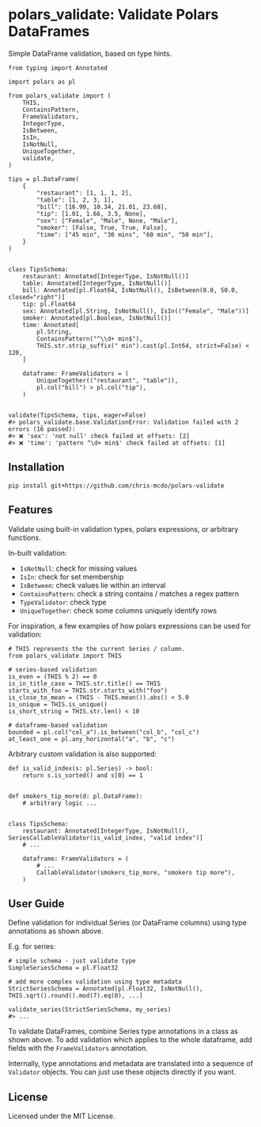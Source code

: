 # polars_validate: Validate Polars DataFrames

Simple DataFrame validation, based on type hints.

```
from typing import Annotated

import polars as pl

from polars_validate import (
    THIS,
    ContainsPattern,
    FrameValidators,
    IntegerType,
    IsBetween,
    IsIn,
    IsNotNull,
    UniqueTogether,
    validate,
)

tips = pl.DataFrame(
    {
        "restaurant": [1, 1, 1, 2],
        "table": [1, 2, 3, 1],
        "bill": [16.99, 10.34, 21.01, 23.68],
        "tip": [1.01, 1.66, 3.5, None],
        "sex": ["Female", "Male", None, "Male"],
        "smoker": [False, True, True, False],
        "time": ["45 min", "30 mins", "60 min", "50 min"],
    }
)


class TipsSchema:
    restaurant: Annotated[IntegerType, IsNotNull()]
    table: Annotated[IntegerType, IsNotNull()]
    bill: Annotated[pl.Float64, IsNotNull(), IsBetween(0.0, 50.0, closed="right")]
    tip: pl.Float64
    sex: Annotated[pl.String, IsNotNull(), IsIn(("Female", "Male"))]
    smoker: Annotated[pl.Boolean, IsNotNull()]
    time: Annotated[
        pl.String,
        ContainsPattern("^\\d+ min$"),
        THIS.str.strip_suffix(" min").cast(pl.Int64, strict=False) < 120,
    ]

    dataframe: FrameValidators = (
        UniqueTogether(("restaurant", "table")),
        pl.col("bill") > pl.col("tip"),
    )


validate(TipsSchema, tips, eager=False)
#> polars_validate.base.ValidationError: Validation failed with 2 errors (16 passed):
#> ❌ 'sex': 'not null' check failed at offsets: [2]
#> ❌ 'time': 'pattern ^\d+ min$' check failed at offsets: [1]
```

## Installation

`pip install git+https://github.com/chris-mcdo/polars-validate`

## Features

Validate using built-in validation types, polars expressions, or arbitrary functions.

In-built validation:
* `IsNotNull`: check for missing values
* `IsIn`: check for set membership
* `IsBetween`: check values lie within an interval
* `ContainsPattern`: check a string contains / matches a regex pattern
* `TypeValidator`: check type
* `UniqueTogether`: check some columns uniquely identify rows

For inspiration, a few examples of how polars expressions can be used for validation:

```
# THIS represents the the current Series / column.
from polars_validate import THIS

# series-based validation
is_even = (THIS % 2) == 0
is_in_title_case = THIS.str.title() == THIS
starts_with_foo = THIS.str.starts_with("foo")
is_close_to_mean = (THIS - THIS.mean()).abs() < 5.0
is_unique = THIS.is_unique()
is_short_string = THIS.str.len() < 10

# dataframe-based validation
bounded = pl.col("col_a").is_between("col_b", "col_c")
at_least_one = pl.any_horizontal("a", "b", "c")
```

Arbitrary custom validation is also supported:

```
def is_valid_index(s: pl.Series) -> bool:
    return s.is_sorted() and s[0] == 1


def smokers_tip_more(d: pl.DataFrame):
    # arbitrary logic ...


class TipsSchema:
    restaurant: Annotated[IntegerType, IsNotNull(), SeriesCallableValidator(is_valid_index, "valid index")]
    # ...

    dataframe: FrameValidators = (
        # ...
        CallableValidator(smokers_tip_more, "smokers tip more"),
    )
```

## User Guide

Define validation for individual Series (or DataFrame columns) using type annotations as shown above.

E.g. for series:

```
# simple schema - just validate type
SimpleSeriesSchema = pl.Float32

# add more complex validation using type metadata
StrictSeriesSchema = Annotated[pl.Float32, IsNotNull(), THIS.sqrt().round().mod(7).eq(0), ...]

validate_series(StrictSeriesSchema, my_series)
#> ...
```

To validate DataFrames, combine Series type annotations in a class as shown above.
To add validation which applies to the whole dataframe, add fields with the `FrameValidators`
annotation.

Internally, type annotations and metadata are translated into a sequence of `Validator` objects.
You can just use these objects directly if you want.

## License

Licensed under the MIT License.

